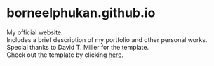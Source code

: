 # borneelphukan.github.io
My official website.  
Includes a brief description of my portfolio and other personal works.  
Special thanks to David T. Miller for the template.  
Check out the template by clicking [here](https://github.com/StartBootstrap/startbootstrap-resume).
